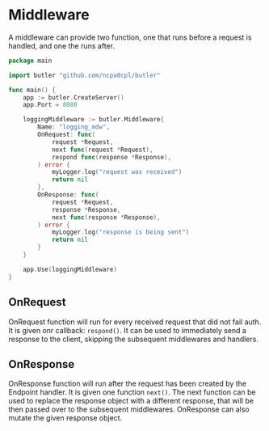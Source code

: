 # Middleware

A middleware can provide two function, one that runs before a request is handled, and one the runs after.

```go
package main

import butler "github.com/ncpa0cpl/butler"

func main() {
	app := butler.CreateServer()
	app.Port = 8080

	loggingMiddleware := butler.Middleware{
		Name: "logging_mdw",
		OnRequest: func(
			request *Request,
			next func(request *Request),
			respond func(response *Response),
		) error {
			myLogger.log("request was received")
			return nil
		},
		OnResponse: func(
			request *Request,
			response *Response,
			next func(response *Response),
		) error {
			myLogger.log("response is being sent")
			return nil
		}
	}

	app.Use(loggingMiddleware)
}
```

## OnRequest

OnRequest function will run for every received request that did not fail auth. It is given
onr callback: `respond()`. It can be used to immediately send a response to the client,
skipping the subsequent middlewares and handlers.

## OnResponse

OnResponse function will run after the request has been created by the Endpoint handler. It is given one function
`next()`. The next function can be used to replace the response object with a different response, that will be then
passed over to the subsequent middlewares. OnResponse can also mutate the given response object.
